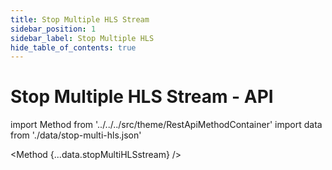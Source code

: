 ```yaml
---
title: Stop Multiple HLS Stream
sidebar_position: 1
sidebar_label: Stop Multiple HLS
hide_table_of_contents: true
---
```


# Stop Multiple HLS Stream - API

import Method from '../../../src/theme/RestApiMethodContainer'
import data from './data/stop-multi-hls.json'

<Method
{...data.stopMultiHLSstream}
/>
